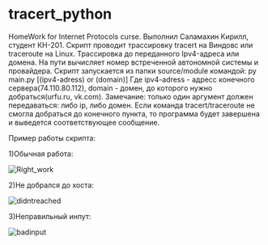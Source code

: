 # tracert_python
HomeWork for Internet Protocols curse.
Выполнил Саламахин Кирилл, студент КН-201.
Скрипт проводит трассировку tracert на Виндовс или traceroute на Linux.
Трассировка до переданного Ipv4-адреса или домена.
На пути вычисляет номер встреченной автономной системы и провайдера.
Скрипт запускается из папки source/module командой:
py main.py [(ipv4-adress) or (domain)]
Где ipv4-adress - адресс конечного сервера(74.110.80.112),
domain - домен, до которого нужно добраться(urfu.ru, vk.com).
Замечание: только один аргумент должен передаваться: либо ip, либо домен.
Если команда tracert/traceroute не смогла добраться до конечного пункта, то программа будет завершена и выведется соответствующее сообщение.

Пример работы скрипта:

1)Обычная работа:

![Right_work](https://github.com/WallKing110/tracert_python/assets/57759414/d28b3070-7b66-49a1-b4ca-a2073fab484e)

2)Не добрался до хоста:

![didntreached](https://github.com/WallKing110/tracert_python/assets/57759414/5249451f-18b4-4590-bd1c-dcca0d9f72c5)

3)Неправильный инпут:

![badinput](https://github.com/WallKing110/tracert_python/assets/57759414/9db35eae-755d-4120-bb05-7712e7361a3a)
